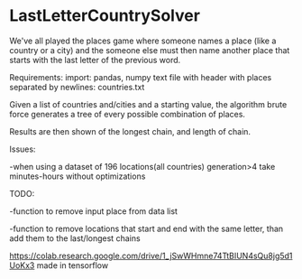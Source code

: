 # LastLetterCountrySolver
We've all played the places game where someone names a place (like a country or a city) and the someone else must then name another place that starts with the last letter of the previous word.

Requirements:
import: pandas, numpy
text file with header with places separated by newlines: countries.txt


Given a list of countries and/cities and a starting value, the algorithm brute force generates a tree of every possible combination of places.

Results are then shown of the longest chain, and length of chain. 


Issues:

-when using a dataset of 196 locations(all countries) generation>4 take minutes-hours without optimizations


TODO:

-function to remove input place from data list 

-function to remove locations that start and end with the same letter, than add them to the last/longest chains


https://colab.research.google.com/drive/1_jSwWHmne74TtBIUN4sQu8jg5d1UoKx3
made in tensorflow
